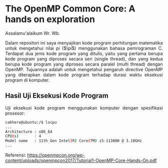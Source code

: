 # The OpenMP Common Core: A hands on exploration
Assalamu'alaikum Wr. Wb.

<p align="justify">Dalam repositori ini saya menyajikan kode program perhitungan matematika untuk mengetahui nilai pi ($\pi$) menggunakan bahasa pemrograman C. Terdapat dua jenis kode program yang ditulis, yaitu yang pertama berupa kode program yang diproses secara seri (single thread), dan yang kedua berupa kode program yang diproses secara paralel (multi thread) dengan OpenMP. Tujuannya adalah untuk mengetahui pengaruh directive OpenMP yang diterapkan dalam kode program terhadap durasi waktu eksekusi program di komputer.</p>

## Hasil Uji Eksekusi Kode Program

<p align="justify">Uji eksekusi kode program menggunakan komputer dengan spesifikasi prosesor:</p>

```sh
cakhero@ubuntu:/$ lscpu
...
Architecture : x86_64
CPU(s)       : 4
Model name   : 11th Gen Intel(R) Core(TM) i5-11300H @ 3.10GHz
...
```

Referensi: https://openmpcon.org/wp-content/uploads/openmpcon2017/Tutorial1-OpenMP-Core-Hands-On.pdf
